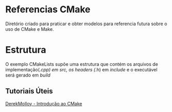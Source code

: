 # Referencias CMake
Diretório criado para praticar e obter modelos para referencia futura sobre o uso de CMake e Make.

# Estrutura
O exemplo CMakeLists supõe uma estrutura que contém os arquivos de implementação(*.cpp) em *src*, os headers (*.h) em *include* e o executável será gerado em *build*

## Tutoriais Úteis
[DerekMolloy - Introdução ao CMake](http://derekmolloy.ie/hello-world-introductions-to-cmake/)


